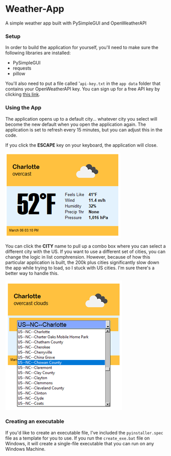 # Weather-App
 A simple weather app built with PySimpleGUI and OpenWeatherAPI
 
 ### Setup
 In order to build the application for yourself, you'll need to make sure the following libraries are installed:
 - PySimpleGUI
 - requests
 - pillow
 
 You'll also need to put a file called '`api-key.txt` in the `app data` folder that contains your OpenWeatherAPI key. You can sign up for a free API key by clicking [this link](https://home.openweathermap.org/users/sign_up).  
   
 ### Using the App
 The application opens up to a default city... whatever city you select will become the new default when you open the application again. The application is set to refresh every 15 minutes, but you can adjust this in the code.
   
 If you click the **ESCAPE** key on your keyboard, the application will close.    
   
 ![](demo/demo1.PNG)  
 
You can click the **CITY** name to pull up a combo box where you can select a different city with the US. If you want to use a different set of cities, you can change the logic in list comphrension. However, because of how this particular application is built, the 200k plus cities significantly slow down the app while trying to load, so I stuck with US cities. I'm sure there's a better way to handle this.
 
![](demo/demo2.PNG)  

### Creating an executable  

If you'd like to create an executable file, I've included the `pyinstaller.spec` file as a template for you to use. If you run the `create_exe.bat` file on Windows, it will create a single-file executable that you can run on any Windows Machine.
